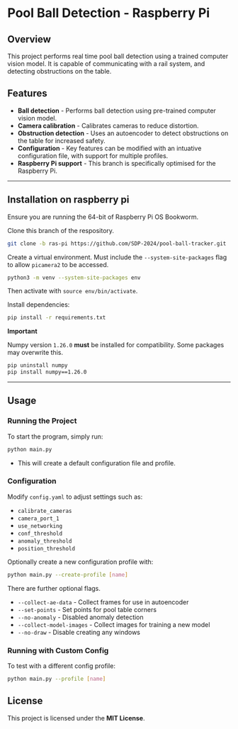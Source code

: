 # **Pool Ball Detection - Raspberry Pi**

## **Overview**

This project performs real time pool ball detection using a trained computer vision model. It is capable of communicating with a rail system, and detecting obstructions on the table.

## **Features**

- **Ball detection** - Performs ball detection using pre-trained computer vision model.
- **Camera calibration** - Calibrates cameras to reduce distortion.
- **Obstruction detection** - Uses an autoencoder to detect obstructions on the table for increased safety.
- **Configuration** - Key features can be modified with an intuative configuration file, with support for multiple profiles.
- **Raspberry Pi support** - This branch is specifically optimised for the Raspberry Pi.

---

## **Installation on raspberry pi**

Ensure you are running the 64-bit of Raspberry Pi OS Bookworm.

Clone this branch of the respository.

```bash
git clone -b ras-pi https://github.com/SDP-2024/pool-ball-tracker.git
```

Create a virtual environment. Must include the `--system-site-packages` flag to allow `picamera2` to be accessed.

```bash
python3 -m venv --system-site-packages env
```

Then activate with `source env/bin/activate`.

Install dependencies:

```bash
pip install -r requirements.txt
```

**Important**

Numpy version `1.26.0` **must** be installed for compatibility. Some packages may overwrite this.

```bash
pip uninstall numpy
pip install numpy==1.26.0
```

---

## **Usage**

### **Running the Project**

To start the program, simply run:

```bash
python main.py
```

- This will create a default configuration file and profile.

### **Configuration**

Modify `config.yaml` to adjust settings such as:

- `calibrate_cameras`
- `camera_port_1`
- `use_networking`
- `conf_threshold`
- `anomaly_threshold`
- `position_threshold`

Optionally create a new configuration profile with:

```bash
python main.py --create-profile [name]
```

There are further optional flags.

- `--collect-ae-data` - Collect frames for use in autoencoder
- `--set-points` - Set points for pool table corners
- `--no-anomaly` - Disabled anomaly detection
- `--collect-model-images` - Collect images for training a new model
- `--no-draw` - Disable creating any windows

### **Running with Custom Config**

To test with a different config profile:

```bash
python main.py --profile [name]
```

## **License**

This project is licensed under the **MIT License**.

